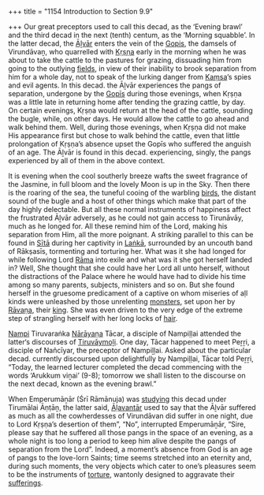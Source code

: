 +++
title = "1154 Introduction to Section 9.9"

+++
Our great preceptors used to call this decad, as the ‘Evening brawl’ and the third decad in the next (tenth) centum, as the ‘Morning squabble’. In the latter decad, the [Āḻvār](/definition/aḻvar#vaishnavism "show Āḻvār definitions") enters the vein of the [Gopis](/definition/gopi#vaishnavism "show Gopis definitions"), the damsels of Virundāvaṉ, who quarrelled with [Kṛṣṇa](/definition/krishna#vaishnavism "show Kṛṣṇa definitions") early in the morning when he was about to take the cattle to the pastures for grazing, dissuading him from going to the outlying [fields](/definition/field#history "show fields definitions"), in view of their inability to brook separation from him for a whole day, not to speak of the lurking danger from [Kaṃsa](/definition/kamsa#vaishnavism "show Kaṃsa definitions")’s spies and evil agents. In this decad. the Āḻvār experiences the pangs of separation, undergone by the [Gopīs](/definition/gopi#vaishnavism "show Gopīs definitions") during those evenings, when Kṛṣṇa was a little late in returning home after tending the grazing cattle, by day. On certain evenings, Kṛṣṇa would return at the head of the cattle, sounding the bugle, while, on other days. He would allow the cattle to go ahead and walk behind them. Well, during those evenings, when Kṛṣṇa did not make His appearance first but chose to walk behind the cattle, even that little prolongation of Kṛṣṇa’s absence upset the Gopīs who suffered the anguish of an age. The Āḻvār is found in this decad. experiencing, singly, the pangs experienced by all of them in the above context.

It is evening when the cool southerly breeze wafts the sweet fragrance of the Jasmine, in full bloom and the lovely Moon is up in the Sky. Then there is the roaring of the sea, the tuneful cooing of the warbling [birds](/definition/bird#history "show birds definitions"), the distant sound of the bugle and a host of other things which make that part of the day highly delectable. But all these normal instruments of happiness affect the frustrated Āḻvār adversely, as he could not gain access to Tirunāvāy, much as he longed for. All these remind him of the Lord, making his separation from Him, all the more poignant. A striking parallel to this can be found in [Sītā](/definition/sita#vaishnavism "show Sītā definitions") during her captivity in [Laṅkā](/definition/lanka#vaishnavism "show Laṅkā definitions"), surrounded by an uncouth band of Rākṣasīs, tormenting and torturing her. What was it she had longed for while following Lord [Rāma](/definition/rama#vaishnavism "show Rāma definitions") into exile and what was it she got herself landed in? Well, She thought that she could have her Lord all unto herself, without the distractions of the Palace where he would have had to divide his time among so many parents, subjects, ministers and so on. But she found herself in the gruesome predicament of a captive on whom miseries of aḷl kinds were unleashed by those unrelenting [monsters](/definition/monster#history "show monsters definitions"), set upon her by [Rāvaṇa](/definition/ravana#vaishnavism "show Rāvaṇa definitions"), their [king](/definition/king#history "show king definitions"). She was even driven to the very edge of the extreme step of strangling herself with her long locks of [hair](/definition/hair#history "show hair definitions").

[Nampi](/definition/nampi#history "show Nampi definitions") Tiruvaraṅka [Nārāyaṇa](/definition/narayana#vaishnavism "show Nārāyaṇa definitions") Tācar, a disciple of Nampiḷḷai attended the latter‘s discourses of [Tiruvāymoḻi](/definition/tiruvaymoli#vaishnavism "show Tiruvāymoḻi definitions"). One day, Tācar happened to meet Peṟṟi, a disciple of Nañcīyar, the preceptor of Nampiḻḷai. Asked about the particular decad. currently discoursed upon delightfully by Nampiḷḷai, Tācar told Peṟṟi, “Today, the learned lecturer completed the decad commencing with the words ‘Arukkum viṉai’ (9-8); tomorrow we shall listen to the discourse on the next decad, known as the evening brawl.”

When Emperumāṉār (Śrī Rāmānuja) was [studying](/definition/study#history "show studying definitions") this decad under Tirumālai Āṇṭāṉ, the latter said, [Āḷavantār](/definition/alavantar#vaishnavism "show Āḷavantār definitions") used to say that the Āḻvār suffered as much as all the cowherdesses of Virundāvan did suffer in one night, due to Lord Kṛṣṇa’s desertion of them”, “No”, interrupted Emperumāṉār, “Sire, please say that he suffered all those pangs in the space of an evening, as a whole night is too long a period to keep him alive despite the pangs of separation from the Lord”. Indeed, a moment’s absence from God is an age of pangs to the love-lorn Saints; time seems stretched into an eternity and, during such moments, the very objects which cater to one’s pleasures seem to be the instruments of [torture](/definition/torture#history "show torture definitions"), wantonly designed to aggravate their [sufferings](/definition/suffering#history "show sufferings definitions").


